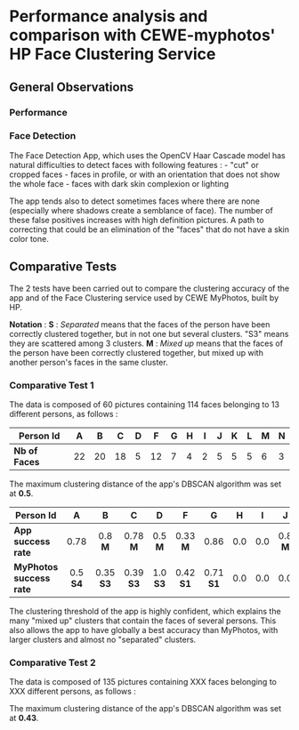 # Performance analysis and comparison with CEWE-myphotos' HP Face Clustering Service

## General Observations

### Performance


### Face Detection

The Face Detection App, which uses the OpenCV Haar Cascade model has natural difficulties to detect faces with following features : 
    - "cut" or cropped faces
    - faces in profile, or with an orientation that does not show the whole face
    - faces with dark skin complexion or lighting

The app tends also to detect sometimes faces where there are none (especially where shadows create a semblance of face). 
The number of these false positives increases with high definition pictures.
A path to correcting that could be an elimination of the "faces" that do not have a skin color tone.


## Comparative Tests

The 2 tests have been carried out to compare the clustering accuracy of the app and of the Face Clustering service used by CEWE MyPhotos, built by HP.

**Notation** :
**S** : *Separated* means that the faces of the person have been correctly clustered together, but in not one but several clusters. 
      "S3" means they are scattered among 3 clusters.
**M** : *Mixed up* means that the faces of the person have been correctly clustered together, but mixed up with another person's faces in the same cluster.

### Comparative Test 1

The data is composed of 60 pictures containing 114 faces belonging to 13 different persons, as follows :

| **Person Id**   | A  | B  | C  | D | F  | G | H | I | J | K | L | M | N |
|-----------------|----|----|----|---|----|---|---|---|---|---|---|---|---|
| **Nb of Faces** | 22 | 20 | 18 | 5 | 12 | 7 | 4 | 2 | 5 | 5 | 5 | 6 | 3 |

The maximum clustering distance of the app's DBSCAN algorithm was set at **0.5**.

| **Person Id**             |       A      |      B      |      C      |      D     |      F      |      G      |  H  |  I  |     J     |  K  |  L  |  M  |   N  | Other                     |
|---------------------------|:------------:|:-----------:|:-----------:|:----------:|:-----------:|:-----------:|:---:|:---:|:---------:|:---:|:---:|:---:|:----:|---------------------------|
| **App success rate**      |     0.78     |  0.8 **M**  | 0.78 **M**  | 0.5 **M**  | 0.33 **M**  |    0.86     | 0.0 | 0.0 | 0.8 **M** | 0.8 | 1.0 | 1.0 | 0.67 | 1 false positives cluster |
| **MyPhotos success rate** |  0.5 **S4**  | 0.35 **S3** | 0.39 **S3** | 1.0 **S3** | 0.42 **S1** | 0.71 **S1** | 0.0 | 0.0 |    0.0    | 0.6 | 0.4 | 1.0 |  0.0 |                           |

The clustering threshold of the app is highly confident, which explains the many "mixed up" clusters that contain the faces of several persons.
This also allows the app to have globally a best accuracy than MyPhotos, with larger clusters and almost no "separated" clusters.

### Comparative Test 2

The data is composed of 135 pictures containing XXX faces belonging to XXX different persons, as follows :



The maximum clustering distance of the app's DBSCAN algorithm was set at **0.43**.

